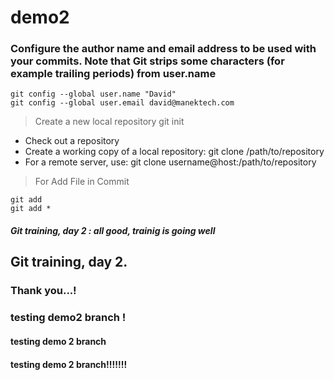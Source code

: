 # demo2

### Configure the author name and email address to be used with your commits. Note that Git strips some characters (for example trailing periods) from user.name

```
git config --global user.name "David"
git config --global user.email david@manektech.com
```

> Create a new local repository git init


+ Check out a repository
+ Create a working copy of a local repository: git clone /path/to/repository
+ For a remote server, use: git clone username@host:/path/to/repository



> For Add File in Commit
```
git add 
git add *
```
##### Git training, day 2 : all good, trainig is going well

## Git training, day 2.

### Thank you...!

### testing demo2 branch !

#### testing demo 2 branch

#### testing demo 2 branch!!!!!!!
